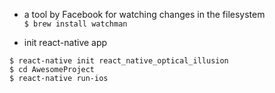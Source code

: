 
- a tool by Facebook for watching changes in the filesystem  
`$ brew install watchman`

- init react-native app
```
$ react-native init react_native_optical_illusion
$ cd AwesomeProject
$ react-native run-ios
```
